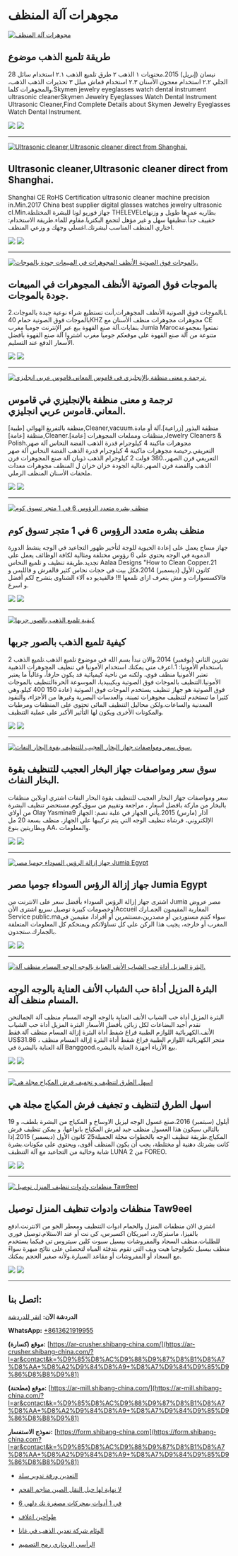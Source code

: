 # مجوهرات آلة المنظف

<a href="https://swt.shibang-china.com/?l=ar&img&k=%D9%85%D8%AC%D9%88%D9%87%D8%B1%D8%A7%D8%AA+%D8%A2%D9%84%D8%A9+%D8%A7%D9%84%D9%85%D9%86%D8%B8%D9%81" target="_blank">![مجوهرات آلة المنظف](http://static.shibang-china.com/all-800x300/352.jpg)</a>

## طريقة تلميع الذهب موضوع
28 نيسان (إبريل) 2015.محتويات ١ الذهب ٢ طرق تلميع الذهب ٢.١ استخدام سائل الجلي ٢.٢ استخدام معجون الأسنان ٢.٣ استخدام قماش مبلل ٣ تحذيرات الذهب الذهب، والمجوهرات كلما.Skymen jewelry eyeglasses watch dental instrument ultrasonic cleanerSkymen Jewelry Eyeglasses Watch Dental Instrument Ultrasonic Cleaner,Find Complete Details about Skymen Jewelry Eyeglasses Watch Dental Instrument.


<a href="https://whatsapp.shibangsoft.com/WhatsApp.php" target="_blank" title="WhatsApp">![](http://static.shibang-china.com/icon/whatsapp.png)</a> <a href="https://swt.shibang-china.com/?l=ar&icon&k=%D9%85%D8%AC%D9%88%D9%87%D8%B1%D8%A7%D8%AA+%D8%A2%D9%84%D8%A9+%D8%A7%D9%84%D9%85%D9%86%D8%B8%D9%81" target="_blank">![](http://static.shibang-china.com/icon/chat-ar.png)</a>

---

<a href="https://swt.shibang-china.com/?l=ar&img&k=%D9%85%D8%AC%D9%88%D9%87%D8%B1%D8%A7%D8%AA+%D8%A2%D9%84%D8%A9+%D8%A7%D9%84%D9%85%D9%86%D8%B8%D9%81" target="_blank">![Ultrasonic cleaner,Ultrasonic cleaner direct from Shanghai.](http://static.shibang-china.com/all-800x300/801.jpg)</a>

## Ultrasonic cleaner,Ultrasonic cleaner direct from Shanghai.
Shanghai CE RoHS Certification ultrasonic cleaner machine precision in.Min.2017 China best supplier digital glasses watches jewelry ultrasonic cl.Min.جهاز فوريو لونا للبشرة المختلطة THELEVELeبطاريه عمرها طويل و وزنها خفييف جداً.تنظيفها سهل و غير مؤهل لتجمع البكتريا.مقاوم للماء.طريقة الاستخدام: اختاري المنظف المناسب لبشرتك.اغسلي وجهك و وزعي المنظف.


<a href="https://whatsapp.shibangsoft.com/WhatsApp.php" target="_blank" title="WhatsApp">![](http://static.shibang-china.com/icon/whatsapp.png)</a> <a href="https://swt.shibang-china.com/?l=ar&icon&k=%D9%85%D8%AC%D9%88%D9%87%D8%B1%D8%A7%D8%AA+%D8%A2%D9%84%D8%A9+%D8%A7%D9%84%D9%85%D9%86%D8%B8%D9%81" target="_blank">![](http://static.shibang-china.com/icon/chat-ar.png)</a>

---

<a href="https://swt.shibang-china.com/?l=ar&img&k=%D9%85%D8%AC%D9%88%D9%87%D8%B1%D8%A7%D8%AA+%D8%A2%D9%84%D8%A9+%D8%A7%D9%84%D9%85%D9%86%D8%B8%D9%81" target="_blank">![بالموجات فوق الصوتية الأنظف المجوهرات في المبيعات جودة بالموجات.](http://static.shibang-china.com/all-800x300/303.jpg)</a>

## بالموجات فوق الصوتية الأنظف المجوهرات في المبيعات جودة بالموجات.
بالموجات فوق الصوتية الأنظف المجوهرات,أنت تستطيع شراء نوعية جيدة بالموجات.2L بالموجات فوق الصوتية حمام 40KHZ مجوهرات مجوهرات منظف الأسنان مع CE بنفايات.آلة صنع القهوة بيع عبر الإنترنت جوميا مغرب Jumia Marocتمتعوا بمجموعة متنوعة من آلة صنع القهوة على موقعكم جوميا مغرب اشتروا آلة صنع القهوة بأفضل الأسعار الدفع عند التسليم.


<a href="https://whatsapp.shibangsoft.com/WhatsApp.php" target="_blank" title="WhatsApp">![](http://static.shibang-china.com/icon/whatsapp.png)</a> <a href="https://swt.shibang-china.com/?l=ar&icon&k=%D9%85%D8%AC%D9%88%D9%87%D8%B1%D8%A7%D8%AA+%D8%A2%D9%84%D8%A9+%D8%A7%D9%84%D9%85%D9%86%D8%B8%D9%81" target="_blank">![](http://static.shibang-china.com/icon/chat-ar.png)</a>

---

<a href="https://swt.shibang-china.com/?l=ar&img&k=%D9%85%D8%AC%D9%88%D9%87%D8%B1%D8%A7%D8%AA+%D8%A2%D9%84%D8%A9+%D8%A7%D9%84%D9%85%D9%86%D8%B8%D9%81" target="_blank">![ترجمة و معنى منظفة بالإنجليزي في قاموس المعاني.قاموس عربي انجليزي.](http://static.shibang-china.com/all-800x300/948.jpg)</a>

## ترجمة و معنى منظفة بالإنجليزي في قاموس المعاني.قاموس عربي انجليزي.
منظفة بالتفريغ الهوائي [طبية],Cleaner,vacuum.منظفة البذور [زراعية].آلة أو مادة منظفة [عامة],Cleaner.منظفات ومملعات المجوهرات [عامة],Jewelry Cleaners &amp; Polish.مجوهرات ماكينة 4 كيلوجرام قدرة الذهب الفضة النحاس آلة صهر التعريفي.رخيصة مجوهرات ماكينة 4 كيلوجرام قدرة الذهب الفضة النحاس آلة صهر التعريفي فرن الصهر،.380 فولت 2 كيلوجرام الذهب ذوبان آلة صنع المجوهرات فرن الذهب والفضة فرن الصهر.عالية الجودة خزان خزان ل المنظف مجوهرات معدات ملحقات الأسنان المنظف الرملي.


<a href="https://whatsapp.shibangsoft.com/WhatsApp.php" target="_blank" title="WhatsApp">![](http://static.shibang-china.com/icon/whatsapp.png)</a> <a href="https://swt.shibang-china.com/?l=ar&icon&k=%D9%85%D8%AC%D9%88%D9%87%D8%B1%D8%A7%D8%AA+%D8%A2%D9%84%D8%A9+%D8%A7%D9%84%D9%85%D9%86%D8%B8%D9%81" target="_blank">![](http://static.shibang-china.com/icon/chat-ar.png)</a>

---

<a href="https://swt.shibang-china.com/?l=ar&img&k=%D9%85%D8%AC%D9%88%D9%87%D8%B1%D8%A7%D8%AA+%D8%A2%D9%84%D8%A9+%D8%A7%D9%84%D9%85%D9%86%D8%B8%D9%81" target="_blank">![منظف بشره متعدد الرؤوس 6 في 1 متجر تسوق كوم](http://static.shibang-china.com/all-800x300/142.jpg)</a>

## منظف بشره متعدد الرؤوس 6 في 1 متجر تسوق كوم
جهاز مساج يعمل على إعادة الحيوية للوجة لتأخير ظهور التجاعيد في الوجه ينشط الدورة الدموية في الوجه يحتوي على 6 رؤوس مختلفة ومثالية لكافة الوظائف يعمل على تجديد.طريقة تنظيف و تلميع النحاس Aalaa Designs &quot;How to Clean Copper.21 كانون الأول (ديسمبر) 2014.فكل بيت فى حجات نحاس كثير فالفرش و فاللبس و فالاكسسوارات و مش بنعرف ازاى نلمعها !!! فالفيديو ده آلاء الشناوى بتشرح لكم أفضل و اسرع.


<a href="https://whatsapp.shibangsoft.com/WhatsApp.php" target="_blank" title="WhatsApp">![](http://static.shibang-china.com/icon/whatsapp.png)</a> <a href="https://swt.shibang-china.com/?l=ar&icon&k=%D9%85%D8%AC%D9%88%D9%87%D8%B1%D8%A7%D8%AA+%D8%A2%D9%84%D8%A9+%D8%A7%D9%84%D9%85%D9%86%D8%B8%D9%81" target="_blank">![](http://static.shibang-china.com/icon/chat-ar.png)</a>

---

<a href="https://swt.shibang-china.com/?l=ar&img&k=%D9%85%D8%AC%D9%88%D9%87%D8%B1%D8%A7%D8%AA+%D8%A2%D9%84%D8%A9+%D8%A7%D9%84%D9%85%D9%86%D8%B8%D9%81" target="_blank">![كيفية تلميع الذهب بالصور جربها](http://static.shibang-china.com/all-800x300/831.jpg)</a>

## كيفية تلميع الذهب بالصور جربها
2 تشرين الثاني (نوفمبر) 2014.والان نبدأ بسم الله في موضوع تلميع الذهب.تلميع الذهب باستخدام الأمونيا: 1.اعرف متى يمكنك استخدام الأمونيا في تنظيف المجوهرات الذهبية تعتبر الأمونيا منظف قوي، ولكنه من ناحية كيميائية قد يكون حارقاً، وغالباً ما يعتبر الأمونيا.التنظيف بالموجات فوق الصوتية ويكيبيديا، الموسوعة الحرةالتنظيف بالموجات فوق الصوتية هو جهاز تنظيف يستخدم الموجات فوق الصوتية (عادة 150 400 كيلو.وهي كثيرا ما تستخدم لتنظيف مجوهرات ثمينة، والعدسات البصرية وغيرها من الأجزاء، والنقود المعدنية والساعات.ولكن محاليل التنظيف المائي تحتوي على المنظفات ومرطبات والمكونات الأخرى ويكون لها التأثير الأكبر على عملية التنظيف.


<a href="https://whatsapp.shibangsoft.com/WhatsApp.php" target="_blank" title="WhatsApp">![](http://static.shibang-china.com/icon/whatsapp.png)</a> <a href="https://swt.shibang-china.com/?l=ar&icon&k=%D9%85%D8%AC%D9%88%D9%87%D8%B1%D8%A7%D8%AA+%D8%A2%D9%84%D8%A9+%D8%A7%D9%84%D9%85%D9%86%D8%B8%D9%81" target="_blank">![](http://static.shibang-china.com/icon/chat-ar.png)</a>

---

<a href="https://swt.shibang-china.com/?l=ar&img&k=%D9%85%D8%AC%D9%88%D9%87%D8%B1%D8%A7%D8%AA+%D8%A2%D9%84%D8%A9+%D8%A7%D9%84%D9%85%D9%86%D8%B8%D9%81" target="_blank">![سوق سعر ومواصفات جهاز البخار العجيب للتنظيف بقوة البخار النفاث.](http://static.shibang-china.com/all-800x300/1085.jpg)</a>

## سوق سعر ومواصفات جهاز البخار العجيب للتنظيف بقوة البخار النفاث.
سعر ومواصفات جهاز البخار العجيب للتنظيف بقوة البخار النفاث اشتري اونلاين منظفات بالبخار من ماركة بافضل اسعار ، مراجعة وتقييم من سوق.كوم.مستحضر تنظيف البشرة من أولاي Olay Yasmina9 آذار (مارس) 2015.يأتي الجهاز في علبة تضم: الجهاز الإلكتروني، فرشاة تنظيف الوجه التي يتم تركيبها على الجهاز، منظف بسعة 20 مل وبطاريتين بنوع AA، والمعلومات.


<a href="https://whatsapp.shibangsoft.com/WhatsApp.php" target="_blank" title="WhatsApp">![](http://static.shibang-china.com/icon/whatsapp.png)</a> <a href="https://swt.shibang-china.com/?l=ar&icon&k=%D9%85%D8%AC%D9%88%D9%87%D8%B1%D8%A7%D8%AA+%D8%A2%D9%84%D8%A9+%D8%A7%D9%84%D9%85%D9%86%D8%B8%D9%81" target="_blank">![](http://static.shibang-china.com/icon/chat-ar.png)</a>

---

<a href="https://swt.shibang-china.com/?l=ar&img&k=%D9%85%D8%AC%D9%88%D9%87%D8%B1%D8%A7%D8%AA+%D8%A2%D9%84%D8%A9+%D8%A7%D9%84%D9%85%D9%86%D8%B8%D9%81" target="_blank">![جهاز إزالة الرؤس السوداء جوميا مصر Jumia Egypt](http://static.shibang-china.com/all-800x300/494.jpg)</a>

## جهاز إزالة الرؤس السوداء جوميا مصر Jumia Egypt
اشترى جهاز إزالة الرؤس السوداء بأفضل سعر على الانترنت من Jumia مصر عروض وخصومات كبيرة توصيل سريع اشترى الأن!Accueil المغاربة المقيمون الجمـارك Service public.maسواء كنتم مستوردين أو مصدرين،مستثمرين أو أفرادا، مقيمين في المغرب أو خارجه، يجيب هذا الركن على كل تساؤلاتكم ويمنحكم كل المعلومات المتعلقة بالجمارك.ستجدون.


<a href="https://whatsapp.shibangsoft.com/WhatsApp.php" target="_blank" title="WhatsApp">![](http://static.shibang-china.com/icon/whatsapp.png)</a> <a href="https://swt.shibang-china.com/?l=ar&icon&k=%D9%85%D8%AC%D9%88%D9%87%D8%B1%D8%A7%D8%AA+%D8%A2%D9%84%D8%A9+%D8%A7%D9%84%D9%85%D9%86%D8%B8%D9%81" target="_blank">![](http://static.shibang-china.com/icon/chat-ar.png)</a>

---

<a href="https://swt.shibang-china.com/?l=ar&img&k=%D9%85%D8%AC%D9%88%D9%87%D8%B1%D8%A7%D8%AA+%D8%A2%D9%84%D8%A9+%D8%A7%D9%84%D9%85%D9%86%D8%B8%D9%81" target="_blank">![البثرة المزيل أداة حب الشباب الأنف العناية بالوجه الوجه المسام منظف آلة.](http://static.shibang-china.com/all-800x300/182.jpg)</a>

## البثرة المزيل أداة حب الشباب الأنف العناية بالوجه الوجه المسام منظف آلة.
البثرة المزيل أداة حب الشباب الأنف العناية بالوجه الوجه المسام منظف آلة الجمالنحن نقدم أجيد البضاعات لكل زبائن بأفضل الأسعار البثرة المزيل أداة حب الشباب الأنف.الكهربائية اللوازم الطبية فراغ شفط أداة البثرة إزالة المسام منظف آلة.فقط US$31.86 ، متجر الكهربائية اللوازم الطبية فراغ شفط أداة البثرة إزالة المسام منظف آلة العناية بالبشرة في Banggood.بيع الأزياء أجهزة العناية بالبشره.


<a href="https://whatsapp.shibangsoft.com/WhatsApp.php" target="_blank" title="WhatsApp">![](http://static.shibang-china.com/icon/whatsapp.png)</a> <a href="https://swt.shibang-china.com/?l=ar&icon&k=%D9%85%D8%AC%D9%88%D9%87%D8%B1%D8%A7%D8%AA+%D8%A2%D9%84%D8%A9+%D8%A7%D9%84%D9%85%D9%86%D8%B8%D9%81" target="_blank">![](http://static.shibang-china.com/icon/chat-ar.png)</a>

---

<a href="https://swt.shibang-china.com/?l=ar&img&k=%D9%85%D8%AC%D9%88%D9%87%D8%B1%D8%A7%D8%AA+%D8%A2%D9%84%D8%A9+%D8%A7%D9%84%D9%85%D9%86%D8%B8%D9%81" target="_blank">![اسهل الطرق لتنظيف و تجفيف فرش المكياج مجلة هي](http://static.shibang-china.com/all-800x300/1194.jpg)</a>

## اسهل الطرق لتنظيف و تجفيف فرش المكياج مجلة هي
19 أيلول (سبتمبر) 2016.صنع غسول الوجه ليزيل الاوساخ و المكياج من البشرة بلطف، و بالتالي سيكون هذا الغسول منظف جيد لفرش المكياج بانواعها، و يمكن تنظيف فرش المكياج.طريقة تنظيف الوجه بالخطوات مجلة الجميلة25 كانون الأول (ديسمبر) 2015.إذا كانت بشرتك دهنية أو مختلطة، يجب أن يكون المنظف أقوى، ويحتوي على مكونات.بشرة شابة وخالية من التجاعيد مع آلة التنظيف LUNA 2 من FOREO.


<a href="https://whatsapp.shibangsoft.com/WhatsApp.php" target="_blank" title="WhatsApp">![](http://static.shibang-china.com/icon/whatsapp.png)</a> <a href="https://swt.shibang-china.com/?l=ar&icon&k=%D9%85%D8%AC%D9%88%D9%87%D8%B1%D8%A7%D8%AA+%D8%A2%D9%84%D8%A9+%D8%A7%D9%84%D9%85%D9%86%D8%B8%D9%81" target="_blank">![](http://static.shibang-china.com/icon/chat-ar.png)</a>

---

<a href="https://swt.shibang-china.com/?l=ar&img&k=%D9%85%D8%AC%D9%88%D9%87%D8%B1%D8%A7%D8%AA+%D8%A2%D9%84%D8%A9+%D8%A7%D9%84%D9%85%D9%86%D8%B8%D9%81" target="_blank">![منظفات وادوات تنظيف المنزل توصيل Taw9eel](http://static.shibang-china.com/all-800x300/1228.jpg)</a>

## منظفات وادوات تنظيف المنزل توصيل Taw9eel
اشتري الان منظفات المنزل والحمام ادوات التنظيف ومعطر الجو من الانترنت.ادفع بالفيزا، ماستركارد، اميريكان اكسبرس، كي نت أو عند الاستلام.توصيل فوري للطلبات.منظف السجاد والمفروشات بيسيل سبوت كلين سيتروس تي فيكما يستخدم منظف بيسيل تكنولوجيا هيت ويف التي تقوم بتدفئة المياه لتحصلي على نتائج مبهرة سواءً مع السجاد أو المفروشات أو مقاعد السيارة.ولأنه صغير الحجم يمكنك.


<a href="https://whatsapp.shibangsoft.com/WhatsApp.php" target="_blank" title="WhatsApp">![](http://static.shibang-china.com/icon/whatsapp.png)</a> <a href="https://swt.shibang-china.com/?l=ar&icon&k=%D9%85%D8%AC%D9%88%D9%87%D8%B1%D8%A7%D8%AA+%D8%A2%D9%84%D8%A9+%D8%A7%D9%84%D9%85%D9%86%D8%B8%D9%81" target="_blank">![](http://static.shibang-china.com/icon/chat-ar.png)</a>

---
## اتصل بنا:

**الدردشة الآن:** [انقر للدردشة](https://swt.shibang-china.com?l=ar&contact&k=%D9%85%D8%AC%D9%88%D9%87%D8%B1%D8%A7%D8%AA+%D8%A2%D9%84%D8%A9+%D8%A7%D9%84%D9%85%D9%86%D8%B8%D9%81)

**WhatsApp:**  [+8613621919955](https://whatsapp.shibangsoft.com/WhatsApp.php)

**موقع (كسارة):** [https://ar-crusher.shibang-china.com/](https://ar-crusher.shibang-china.com/?l=ar&contact&k=%D9%85%D8%AC%D9%88%D9%87%D8%B1%D8%A7%D8%AA+%D8%A2%D9%84%D8%A9+%D8%A7%D9%84%D9%85%D9%86%D8%B8%D9%81)

**موقع (مطحنة):** [https://ar-mill.shibang-china.com/](https://ar-mill.shibang-china.com/?l=ar&contact&k=%D9%85%D8%AC%D9%88%D9%87%D8%B1%D8%A7%D8%AA+%D8%A2%D9%84%D8%A9+%D8%A7%D9%84%D9%85%D9%86%D8%B8%D9%81)

**نموذج الاستفسار:** [https://form.shibang-china.com](https://form.shibang-china.com?l=ar&contact&k=%D9%85%D8%AC%D9%88%D9%87%D8%B1%D8%A7%D8%AA+%D8%A2%D9%84%D8%A9+%D8%A7%D9%84%D9%85%D9%86%D8%B8%D9%81)

* [التعدين ورقة تدوير سلة](../35/%D8%A7%D9%84%D8%AA%D8%B9%D8%AF%D9%8A%D9%86%20%D9%88%D8%B1%D9%82%D8%A9%20%D8%AA%D8%AF%D9%88%D9%8A%D8%B1%20%D8%B3%D9%84%D8%A9.md)

* [لا نهاية لها حبل النقل الصين مناجم الفحم](../34/%D9%84%D8%A7%20%D9%86%D9%87%D8%A7%D9%8A%D8%A9%20%D9%84%D9%87%D8%A7%20%D8%AD%D8%A8%D9%84%20%D8%A7%D9%84%D9%86%D9%82%D9%84%20%D8%A7%D9%84%D8%B5%D9%8A%D9%86%20%D9%85%D9%86%D8%A7%D8%AC%D9%85%20%D8%A7%D9%84%D9%81%D8%AD%D9%85.md)

* [6 في 1 أدوات بمحركات مصغرة نك دلهي](../31/6%20%D9%81%D9%8A%201%20%D8%A3%D8%AF%D9%88%D8%A7%D8%AA%20%D8%A8%D9%85%D8%AD%D8%B1%D9%83%D8%A7%D8%AA%20%D9%85%D8%B5%D8%BA%D8%B1%D8%A9%20%D9%86%D9%83%20%D8%AF%D9%84%D9%87%D9%8A.md)

* [طواحين اعلاف](../31/%D8%B7%D9%88%D8%A7%D8%AD%D9%8A%D9%86%20%D8%A7%D8%B9%D9%84%D8%A7%D9%81.md)

* [الوئام شركة تعدين الذهب في غانا](../32/%D8%A7%D9%84%D9%88%D8%A6%D8%A7%D9%85%20%D8%B4%D8%B1%D9%83%D8%A9%20%D8%AA%D8%B9%D8%AF%D9%8A%D9%86%20%D8%A7%D9%84%D8%B0%D9%87%D8%A8%20%D9%81%D9%8A%20%D8%BA%D8%A7%D9%86%D8%A7.md)

* [الرأسي الروتاري رمح التصميم](../32/%D8%A7%D9%84%D8%B1%D8%A3%D8%B3%D9%8A%20%D8%A7%D9%84%D8%B1%D9%88%D8%AA%D8%A7%D8%B1%D9%8A%20%D8%B1%D9%85%D8%AD%20%D8%A7%D9%84%D8%AA%D8%B5%D9%85%D9%8A%D9%85.md)